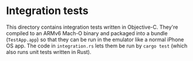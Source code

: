 Integration tests
=================

This directory contains integration tests written in Objective-C. They're compiled to an ARMv6 Mach-O binary and packaged into a bundle (`TestApp.app`) so that they can be run in the emulator like a normal iPhone OS app. The code in `integration.rs` lets them be run by `cargo test` (which also runs unit tests written in Rust).
